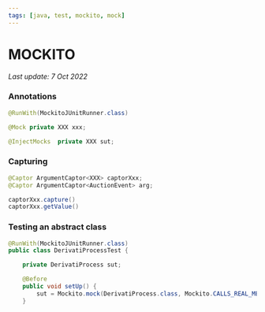 ```yaml
---
tags: [java, test, mockito, mock]
---
```

# MOCKITO

*Last update: 7 Oct 2022*

### Annotations

```java
@RunWith(MockitoJUnitRunner.class)

@Mock private XXX xxx;

@InjectMocks  private XXX sut;
```

### Capturing

```java
@Captor ArgumentCaptor<XXX> captorXxx;
@Captor ArgumentCaptor<AuctionEvent> arg;

captorXxx.capture()
captorXxx.getValue()
```

### Testing an abstract class

```java
@RunWith(MockitoJUnitRunner.class)
public class DerivatiProcessTest {

	private DerivatiProcess sut;

	@Before
	public void setUp() {
		sut = Mockito.mock(DerivatiProcess.class, Mockito.CALLS_REAL_METHODS);
	}
```	